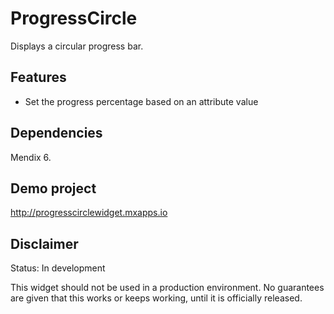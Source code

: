 # ProgressCircle
Displays a circular progress bar.

## Features
* Set the progress percentage based on an attribute value

## Dependencies
Mendix 6.

## Demo project
http://progresscirclewidget.mxapps.io

## Disclaimer
Status: In development

This widget should not be used in a production environment.
No guarantees are given that this works or keeps working, until it is officially released.
